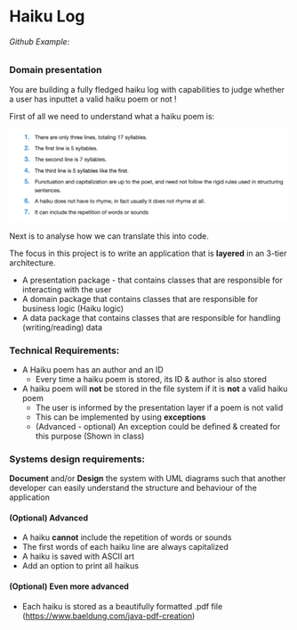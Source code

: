 # Haiku Log

###### Github Example:

### Domain presentation

You are building a fully fledged haiku log with capabilities to judge whether a user has inputtet a valid haiku poem or not !

First of all we need to understand what a haiku poem is: 

![image-20211109134849071](UMLProject.assets/image-20211109134849071.png)

Next is to analyse how we can translate this into code.

The focus in this project is to write an application that is **layered** in an 3-tier architecture.



- A presentation package - that contains classes that are responsible for interacting with the user
- A domain package that contains classes that are responsible for business logic (Haiku logic)
- A data package that contains classes that are responsible for handling (writing/reading) data



### Technical Requirements:

- A Haiku poem has an author and an ID
  - Every time a haiku poem is stored, its ID & author is also stored
- A haiku poem will **not** be stored in the file system if it is **not** a valid haiku poem
  - The user is informed by the presentation layer if a poem is not valid
  - This can be implemented by using **exceptions**
  - (Advanced - optional) An exception could be defined & created for this purpose (Shown in class)

### Systems design requirements:

**Document** and/or **Design** the system with UML diagrams such that another developer can easily understand the structure and behaviour of the application

#### (Optional) Advanced 

- A haiku **cannot** include the repetition of words or sounds
- The first words of each haiku line are always capitalized 
- A haiku is saved with ASCII art
- Add an option to print all haikus

#### (Optional) Even more advanced

- Each haiku is stored as a beautifully formatted .pdf file (https://www.baeldung.com/java-pdf-creation)
